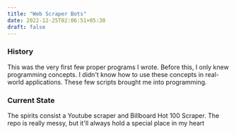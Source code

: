 ```yaml
---
title: "Web Scraper Bots"
date: 2022-12-25T02:06:51+05:30
draft: false
---
```


### History

This was the very first few proper programs I wrote. Before this, I only knew programming concepts. I didn't know how to use these concepts in real-world applications. These few scripts brought me into programming.

### Current State

The spirits consist a Youtube scraper and Billboard Hot 100 Scraper. The repo is really messy, but it'll always hold a special place in my heart
